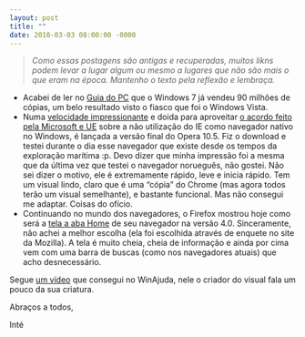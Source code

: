 ```yaml
---
layout: post
title: ""
date: 2010-03-03 08:00:00 -0000
---
```

  
>*Como essas postagens são antigas e recuperadas, muitos likns podem levar a lugar algum ou mesmo a lugares que não são mais o que eram na época. Mantenho o texto pela reflexão e lembraça.*

<ul>
<li>Acabei de ler no <a href="https://www.guiadopc.com.br/noticias/13588/windows-7-ja-vendeu-90-milhoes-de-copias-revela-microsoft.html" class="linkum">Guia do PC</a> que o Windows 7 já vendeu 90 milhões de cópias, um belo resultado visto o fiasco que foi o Windows Vista.</li>
<li>Numa <a href="http://www.winajuda.com/2010/03/01/opera-10-50-rc-quatro-vezes/" class="linkum">velocidade impressionante</a> e doida para aproveitar <a href="http://www.winajuda.com/2010/02/20/tela-de-selecao-navegadores-e-formato-do-office-2010/" class="linkum">o acordo feito pela Microsoft e UE</a> sobre a não utilização do IE como navegador nativo no Windows, é lançada a versão final do Opera 10.5. Fiz o download e testei durante o dia esse navegador que existe desde os tempos da exploração marítima :p. Devo dizer que minha impressão foi a mesma que da última vez que testei o navegador norueguês, não gostei. Não sei dizer o motivo, ele é extremamente rápido, leve e inicia rápido. Tem um visual lindo, claro que é uma “cópia” do Chrome (mas agora todos terão um visual semelhante), e bastante funcional. Mas não consegui me adaptar. Coisas do ofício.</li>
<li>Continuando no mundo dos navegadores, o Firefox mostrou hoje como será a <a href="http://www.winajuda.com/2010/03/02/firefox-4-aba-home-conceito" class="linkum">tela a aba Home</a> de seu navegador na versão 4.0. Sinceramente, não achei a melhor escolha (ela foi escolhida através de enquete no site da Mozilla). A tela é muito cheia, cheia de informação e ainda por cima vem com uma barra de buscas (como nos navegadores atuais) que acho desnecessário.</li></ul>

Segue <a href="https://youtu.be/plNNQJ6pm70" class="linkum">um vídeo</a> que consegui no WinAjuda, nele o criador do visual fala um pouco da sua criatura.

Abraços a todos,

Inté